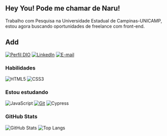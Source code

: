## Hey You! Pode me chamar de Naru!

Trabalho com Pesquisa na Universidade Estadual de Campinas-UNICAMP, estou agora buscando oportunidades de freelance com front-end.

## Add
[![Perfil DIO](https://img.shields.io/badge/-Meu%20Perfil%20na%20DIO-30A3DC?style=for-the-badge)](https://www.dio.me/users/monica_poleti)
[![LinkedIn](https://img.shields.io/badge/-LinkedIn-000?style=for-the-badge&logo=linkedin&logoColor=30A3DC)](https://www.linkedin.com/in/mônica-poleti-59869925)
[![E-mail](https://img.shields.io/badge/-Email-000?style=for-the-badge&logo=microsoft-outlook&logoColor=E94D5F)](mailto:monica_poleti@hotmail.com)

### Habilidades
![HTML5](https://img.shields.io/badge/HTML-000?style=for-the-badge&logo=html5&logoColor=30A3DC)
![CSS3](https://img.shields.io/badge/CSS3-000?style=for-the-badge&logo=css3&logoColor=E94D5F)

### Estou estudando

![JavaScript](https://img.shields.io/badge/JavaScript-000?style=for-the-badge&logo=javascript&logoColor=30A3DC)
[![Git](https://img.shields.io/badge/Git-000?style=for-the-badge&logo=git&logoColor=E94D5F)](https://git-scm.com/doc)
![Cypress](https://img.shields.io/badge/logo-cypress-green?logo=cypress)

### GitHub Stats
![GitHub Stats](https://github-readme-stats.vercel.app/api?username=NaruTakarai&theme=transparent&bg_color=000&border_color=AA42F7&show_icons=true&icon_color=AA42F7&title_color=AA42F7&text_color=FFF)
![Top Langs](https://github-readme-stats-git-masterrstaa-rickstaa.vercel.app/api/top-langs/?username=NaruTakarai&layout=compact&bg_color=000&border_color=AA42F7&title_color=AA42F7&text_color=FFF)

